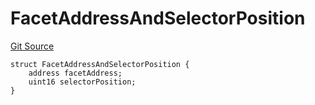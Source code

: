 # FacetAddressAndSelectorPosition
[Git Source](https://github.com/thrackle-io/rules-protocol/blob/ca661487b49e5b916c4fa8811d6bdafbe530a6c8/src/diamond/core/DiamondCut/DiamondCutLib.sol)


```solidity
struct FacetAddressAndSelectorPosition {
    address facetAddress;
    uint16 selectorPosition;
}
```

